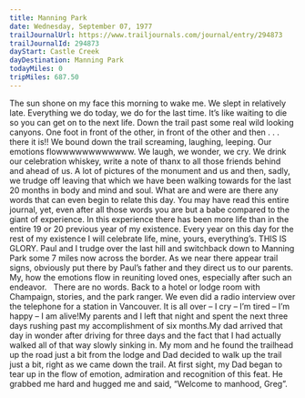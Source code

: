 ```yaml
---
title: Manning Park
date: Wednesday, September 07, 1977
trailJournalUrl: https://www.trailjournals.com/journal/entry/294873
trailJournalId: 294873
dayStart: Castle Creek
dayDestination: Manning Park
todayMiles: 0
tripMiles: 687.50
---
```

The sun shone on my face this morning to wake me. We slept in relatively late. Everything we do today, we do for the last time. It’s like waiting to die so you can get on to the next life. Down the trail past some real wild looking canyons. One foot in front of the other, in front of the other and then . . . there it is!! We bound down the trail screaming, laughing, leeping. Our emotions flowwwwwwwwwwww. We laugh, we wonder, we cry. We drink our celebration whiskey, write a note of thanx to all those friends behind and ahead of us. A lot of pictures of the monument and us and then, sadly, we trudge off leaving that which we have been walking towards for the last 20 months in body and mind and soul. What are and were are there any words that can even begin to relate this day. You may have read this entire journal, yet, even after all those words you are but a babe compared to the giant of experience. In this experience there has been more life than in the entire 19 or 20 previous year of my existence. Every year on this day for the rest of my existence I will celebrate life, mine, yours, everything’s. THIS IS GLORY. Paul and I trudge over the last hill and switchback down to Manning Park some 7 miles now across the border. As we near there appear trail signs, obviously put there by Paul’s father and they direct us to our parents. My, how the emotions flow in reuniting loved ones, especially after such an endeavor.   There are no words. Back to a hotel or lodge room with Champaign, stories, and the park ranger. We even did a radio interview over the telephone for a station in Vancouver. It is all over – I cry – I’m tired – I’m happy – I am alive!My parents and I left that night and spent the next three days rushing past my accomplishment of six months.My dad arrived that day in wonder after driving for three days and the fact that I had actually walked all of that way slowly sinking in. My mom and he found the trailhead up the road just a bit from the lodge and Dad decided to walk up the trail just a bit, right as we came down the trail. At first sight, my Dad began to tear up in the flow of emotion, admiration and recognition of this feat. He grabbed me hard and hugged me and said, “Welcome to manhood, Greg”.
